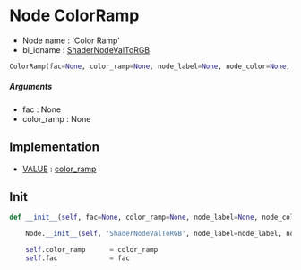 # Node ColorRamp

- Node name : 'Color Ramp'
- bl_idname : [ShaderNodeValToRGB](https://docs.blender.org/api/current/bpy.types.ShaderNodeValToRGB.html)


``` python
ColorRamp(fac=None, color_ramp=None, node_label=None, node_color=None, **kwargs)
```
##### Arguments

- fac : None
- color_ramp : None

## Implementation

- [VALUE](/docs/Shader/socket_VALUE.md) : [color_ramp](/docs/Shader/socket_VALUE.md#color_ramp)

## Init

``` python
def __init__(self, fac=None, color_ramp=None, node_label=None, node_color=None, **kwargs):

    Node.__init__(self, 'ShaderNodeValToRGB', node_label=node_label, node_color=node_color, **kwargs)

    self.color_ramp      = color_ramp
    self.fac             = fac
```
